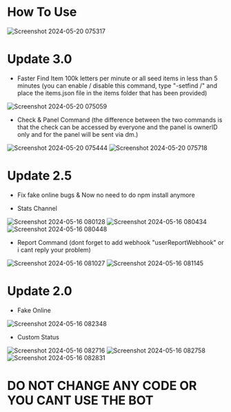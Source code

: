 # How To Use

![Screenshot 2024-05-20 075317](https://github.com/VodcaSmith/GTPS-BOT/assets/122147672/ca9dec55-cd67-4753-844e-1b1e5036deb5)


# Update 3.0
- Faster Find Item 100k letters per minute or all seed items in less than 5 minutes (you can enable / disable this command, type "-setfind <enable>/<disable>" and place the items.json file in the items folder that has been provided) 

![Screenshot 2024-05-20 075059](https://github.com/VodcaSmith/GTPS-BOT/assets/122147672/f2fa9830-559c-412b-8810-87901f1087c2)

- Check & Panel Command (the difference between the two commands is that the check can be accessed by everyone and the panel is ownerID only and for the panel will be sent via dm.)

![Screenshot 2024-05-20 075444](https://github.com/VodcaSmith/GTPS-BOT/assets/122147672/bae40d5f-232c-419f-b09c-d0531aef85a0)
![Screenshot 2024-05-20 075718](https://github.com/VodcaSmith/GTPS-BOT/assets/122147672/001385d9-6093-47bf-a9d9-e57594387ece)

# Update 2.5
- Fix fake online bugs & Now no need to do npm install anymore

- Stats Channel

![Screenshot 2024-05-16 080128](https://github.com/VodcaSmith/GTPS-BOT/assets/122147672/0bbadedc-1872-4d4f-b840-bf19446e629b)
![Screenshot 2024-05-16 080434](https://github.com/VodcaSmith/GTPS-BOT/assets/122147672/3f2175bd-95fe-471d-88a4-65f10a5bbe22)
![Screenshot 2024-05-16 080448](https://github.com/VodcaSmith/GTPS-BOT/assets/122147672/85045c5f-2f2b-4d4e-8d97-8aa9c3409618)

- Report Command (dont forget to add webhook "userReportWebhook" or i cant reply your problem)

![Screenshot 2024-05-16 081027](https://github.com/VodcaSmith/GTPS-BOT/assets/122147672/1fec2304-af50-49f5-a8dc-7b4e2e55eb38)
![Screenshot 2024-05-16 081145](https://github.com/VodcaSmith/GTPS-BOT/assets/122147672/b0b7eadd-6544-404d-b4ef-1e2dbefdfc5f)


# Update 2.0
- Fake Online

![Screenshot 2024-05-16 082348](https://github.com/VodcaSmith/GTPS-BOT/assets/122147672/e479e7f7-2db2-448a-bc45-ca2ef66b2076)


- Custom Status

![Screenshot 2024-05-16 082716](https://github.com/VodcaSmith/GTPS-BOT/assets/122147672/70645905-1d3c-45e1-b8d8-1a85a76ee9ca)
![Screenshot 2024-05-16 082758](https://github.com/VodcaSmith/GTPS-BOT/assets/122147672/32505611-c7f7-4549-ab43-b61cf6a52bb3)
![Screenshot 2024-05-16 082831](https://github.com/VodcaSmith/GTPS-BOT/assets/122147672/52614e73-2f49-4e2d-b5f6-c7a09e43b2f1)

# DO NOT CHANGE ANY CODE OR YOU CANT USE THE BOT

